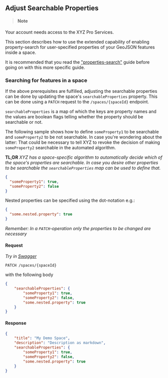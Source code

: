## Adjust Searchable Properties


> #### Note 
Your account needs access to the XYZ Pro Services.


This section describes how to use the extended capability of enabling property-search for
user-specified properties of your GeoJSON features inside a space. 

It is recommended that you read the ["properties-search"](propertiessearch.md) guide before going on
with this more specific guide.

### Searching for features in a space

If the above prerequisites are fulfilled, adjusting the searchable properties can be done by
updating the space's `searchableProperties` property. This can be done using a `PATCH` request to
the `/spaces/{spaceId}` endpoint.

`searchableProperties` is a map of which the keys are property names and the values are boolean
flags telling whether the property should be searchable or not.

The following sample shows how to define `someProperty1` to be searchable and `someProperty2` to
be not searchable. In case you're wondering about the latter: That could be necessary to tell XYZ
to revoke the decision of making `someProperty2` searchable in the automated algorithm.

**TL;DR**
*XYZ has a space-specific algorithm to automatically decide which of the space's properties
are searchable. In case you desire other properties to be searchable the `searchableProperties` map
can be used to define that.*

```JSON
{
  "someProperty1": true,
  "someProperty2": false
}
```
Nested properties can be specified using the dot-notation e.g.:

```JSON
{
  "some.nested.property": true
}
```

*Remember: In a `PATCH`-operation only the properties to be changed are necessary*

#### Request

*Try in [Swagger](https://xyz.api.here.com/hub/static/swagger/#/Edit%20Spaces/patchSpace)*

```HTTP
PATCH /spaces/{spaceId}
```

with the following body

```JSON
{
    "searchableProperties": {
        "someProperty1": true,
        "someProperty2": false,
        "some.nested.property": true
    }
}
```

#### Response

```JSON
{
    "title": "My Demo Space",
    "description": "Description as markdown",
    "searchableProperties": {
        "someProperty1": true,
        "someProperty2": false,
        "some.nested.property": true
    }
}
```
